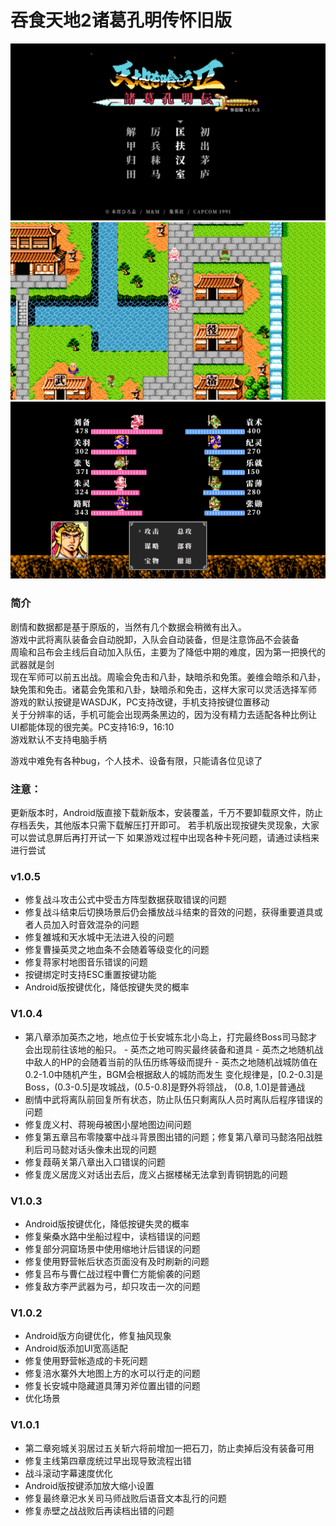 # 吞食天地2诸葛孔明传怀旧版

![](./images/screenshot1.png)
![](./images/screenshot2.png)
![](./images/screenshot3.png)

### 简介
剧情和数据都是基于原版的，当然有几个数据会稍微有出入。  
游戏中武将离队装备会自动脱卸，入队会自动装备，但是注意饰品不会装备  
周瑜和吕布会主线后自动加入队伍，主要为了降低中期的难度，因为第一把换代的武器就是剑  
现在军师可以前五出战。周瑜会免击和八卦，缺暗杀和免策。姜维会暗杀和八卦，缺免策和免击。诸葛会免策和八卦，缺暗杀和免击，这样大家可以灵活选择军师  
游戏的默认按键是WASDJK，PC支持改键，手机支持按键位置移动  
关于分辨率的话，手机可能会出现两条黑边的，因为没有精力去适配各种比例让UI都能体现的很完美。PC支持16:9，16:10  
游戏默认不支持电脑手柄  

游戏中难免有各种bug，个人技术、设备有限，只能请各位见谅了

### 注意：
更新版本时，Android版直接下载新版本，安装覆盖，千万不要卸载原文件，防止存档丢失，其他版本只需下载解压打开即可。
若手机版出现按键失灵现象，大家可以尝试息屏后再打开试一下
如果游戏过程中出现各种卡死问题，请通过读档来进行尝试

### v1.0.5
- 修复战斗攻击公式中受击方阵型数据获取错误的问题
- 修复战斗结束后切换场景后仍会播放战斗结束的音效的问题，获得重要道具或者人员加入时音效混杂的问题
- 修复雒城和天水城中无法进入役的问题
- 修复曹操英灵之地血条不会随着等级变化的问题
- 修复蒋家村地图音乐错误的问题
- 按键绑定时支持ESC重置按键功能
- Android版按键优化，降低按键失灵的概率

### V1.0.4
- 第八章添加英杰之地，地点位于长安城东北小岛上，打完最终Boss司马懿才会出现前往该地的船只。
      - 英杰之地可购买最终装备和道具
      - 英杰之地随机战中敌人的HP的会随着当前的队伍历练等级而提升
      - 英杰之地随机战城防值在0.2-1.0中随机产生，BGM会根据敌人的城防而发生
          变化规律是，[0.2-0.3]是Boss，(0.3-0.5]是攻城战，(0.5-0.8]是野外将领战， (0.8, 1.0]是普通战
- 剧情中武将离队前回复所有状态，防止队伍只剩离队人员时离队后程序错误的问题
- 修复庞义村、蒋琬母被困小屋地图边间问题
- 修复第五章吕布零陵寨中战斗背景图出错的问题；修复第八章司马懿洛阳战胜利后司马懿对话头像未出现的问题
- 修复葭萌关第八章出入口错误的问题
- 修复庞义居庞义对话出去后，庞义占据楼梯无法拿到青铜钥匙的问题

### V1.0.3
- Android版按键优化，降低按键失灵的概率
- 修复柴桑水路中坐船过程中，读档错误的问题
- 修复部分洞窟场景中使用缩地计后错误的问题
- 修复使用野营帐后状态页面没有及时刷新的问题
- 修复吕布与曹仁战过程中曹仁方能偷袭的问题
- 修复敌方李严武器为弓，却只攻击一次的问题

### V1.0.2
- Android版方向键优化，修复抽风现象
- Android版添加UI宽高适配
- 修复使用野营帐造成的卡死问题
- 修复涪水寨外大地图上方的水可以行走的问题
- 修复长安城中隐藏道具薄刃斧位置出错的问题
- 优化场景

### V1.0.1
- 第二章宛城关羽居过五关斩六将前增加一把石刀，防止卖掉后没有装备可用
- 修复主线第四章庞统过早出现导致流程出错
- 战斗滚动字幕速度优化
- Android版按键添加放大缩小设置
- 修复最终章汜水关司马师战败后语音文本乱行的问题
- 修复赤壁之战战败后再读档出错的问题